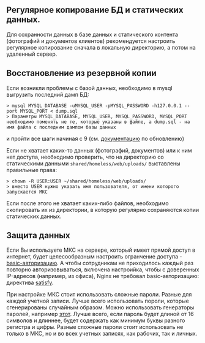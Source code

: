 ## Регулярное копирование БД и статических данных.

Для сохранности данных в базе данных и статического контента (фотографий и документов клиентов) рекомендуется настроить регулярное копирование сначала в локальную директорию, а потом на удаленный сервер.


## Восстановление из резервной копии

Если возникли проблемы с базой данных, необходимо в mysql выгрузить последний дамп БД:

    > mysql MYSQL_DATABASE -uMYSQL_USER -pMYSQL_PASSWORD -h127.0.0.1 --port MYSQL_PORT < dump.sql
    > Параметры MYSQL_DATABASE, MYSQL_USER, MYSQL_PASSWORD, MYSQL_PORT необходимо поменять не те, которые указаны в файле, а dump.sql - на имя файла с последним дампом базы данных

и пройти все шаги начиная с 9 (см. [документацию](05-update.md) по обновлению) 


Если не хватает каких-то данных (фотографий, документов) или к ним нет доступа, необходимо проверить, что на директорию со статическими данными `shared/homeless/web/uploads/` выставлены правильные права:

    > сhown -R USER:USER ~/shared/homeless/web/uploads/
    > вместо USER нужно указать имя пользователя, от имени которого запускается МКС

Если после этого не хватает каких-либо файлов, необходимо скопировать их из директории, в которую регулярно сохраняются копии статических данных.


## Защита данных

Если Вы используете МКС на сервере, который имеет прямой доступ в интернет, будет целесообразным настроить огранчение доступа - [basic-авторизацию](https://nginx.org/ru/docs/http/ngx_http_auth_basic_module.html).
А чтобы сотрудникам не приходилось каждый раз повторно авторизовываться, включена настроийка, чтобы с доверенных IP-адресов (например, из офиса), Nginx не требовал basic-авторизацию: директива [satisfy](http://nginx.org/ru/docs/http/ngx_http_core_module.html#satisfy).

При настройке МКС стоит использовать сложные пароли. Разные для каждой учетной записи. Лучше всего использовать пороли, которые сгенерированы случайным образом. Можно использовать генераторы паролей, например [этот](https://passwordsgenerator.net/). Лучше всего, если пароль будет длиной от 16 символов и длиннее, будет содержать как минимум буквы разного регистра и цифры. Разные сложные пароли стоит использовать не только в МКС, но и во всех учетных записях, как рабочих, так и личных.

